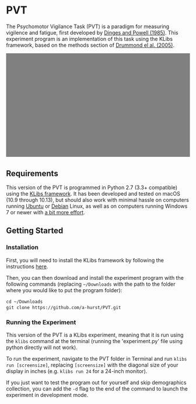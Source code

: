# PVT

The Psychomotor Vigilance Task (PVT) is a paradigm for measuring vigilence and fatigue, first developed by [Dinges and Powell (1985)](https://link.springer.com/article/10.3758/BF03200977). This experiment program is an implementation of this task using the KLibs framework, based on the methods section of [Drummond el al. (2005)](https://academic.oup.com/sleep/article/28/9/1059/2708157).

![PVT_animation](klibs_pvt.gif)


## Requirements

This version of the PVT is programmed in Python 2.7 (3.3+ compatible) using the [KLibs framework](https://github.com/a-hurst/klibs). It has been developed and tested on macOS (10.9 through 10.13), but should also work with minimal hassle on computers running [Ubuntu](https://www.ubuntu.com/download/desktop) or [Debian](https://www.debian.org/distrib/) Linux, as well as on computers running Windows 7 or newer with [a bit more effort](https://github.com/a-hurst/klibs/wiki/Installation-on-Windows).

## Getting Started

### Installation

First, you will need to install the KLibs framework by following the instructions [here](https://github.com/a-hurst/klibs).

Then, you can then download and install the experiment program with the following commands (replacing `~/Downloads` with the path to the folder where you would like to put the program folder):

```
cd ~/Downloads
git clone https://github.com/a-hurst/PVT.git
```

### Running the Experiment

This version of the PVT is a KLibs experiment, meaning that it is run using the `klibs` command at the terminal (running the 'experiment.py' file using python directly will not work).

To run the experiment, navigate to the PVT folder in Terminal and run `klibs run [screensize]`,
replacing `[screensize]` with the diagonal size of your display in inches (e.g. `klibs run 24` for a 24-inch monitor).

If you just want to test the program out for yourself and skip demographics collection, you can add the `-d` flag to the end of the command to launch the experiment in development mode.
